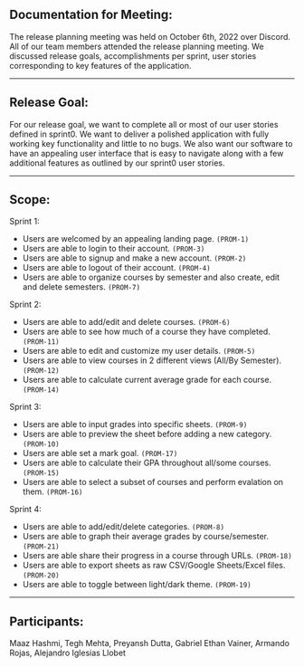 ## Documentation for Meeting: 

The release planning meeting was held on October 6th, 2022 over Discord. All of our team members attended the release planning meeting. We discussed release goals, accomplishments per sprint, user stories corresponding to key features of the application.

---
## Release Goal: 

For our release goal, we want to complete all or most of our user stories defined in sprint0. We want to deliver a polished application with fully working key functionality and little to no bugs. We also want our software to have an appealing user interface that is easy to navigate along with a few additional features as outlined by our sprint0 user stories.

---
## Scope:

Sprint 1:

- Users are welcomed by an appealing landing page. `(PROM-1)`
- Users are able to login to their account. `(PROM-3)`
- Users are able to signup and make a new account. `(PROM-2)`
- Users are able to logout of their account. `(PROM-4)`
- Users are able to organize courses by semester and also create, edit and delete semesters. `(PROM-7)`


Sprint 2:

- Users are able to add/edit and delete courses. `(PROM-6)`
- Users are able to see how much of a course they have completed. `(PROM-11)`
- Users are able to edit and customize my user details. `(PROM-5)`
- Users are able to view courses in 2 different views (All/By Semester). `(PROM-12)`
- Users are able to calculate current average grade for each course. `(PROM-14)`


Sprint 3:

- Users are able to input grades into specific sheets. `(PROM-9)`
- Users are able to preview the sheet before adding a new category. `(PROM-10)`
- Users are able set a mark goal. `(PROM-17)`
- Users are able to calculate their GPA throughout all/some courses. `(PROM-15)`
- Users are able to select a subset of courses and perform evalation on them. `(PROM-16)`


Sprint 4:

- Users are able to add/edit/delete categories. `(PROM-8)`
- Users are able to graph their average grades by course/semester. `(PROM-21)`
- Users are able share their progress in a course through URLs. `(PROM-18)`
- Users are able to export sheets as raw CSV/Google Sheets/Excel files. `(PROM-20)`
- Users are able to toggle between light/dark theme. `(PROM-19)`

---
## Participants: 

Maaz Hashmi, Tegh Mehta, Preyansh Dutta, Gabriel Ethan Vainer, Armando Rojas, Alejandro Iglesias Llobet